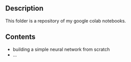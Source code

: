 ## Description
This folder is a repository of my google colab notebooks.

## Contents
* building a simple neural network from scratch
* ...


